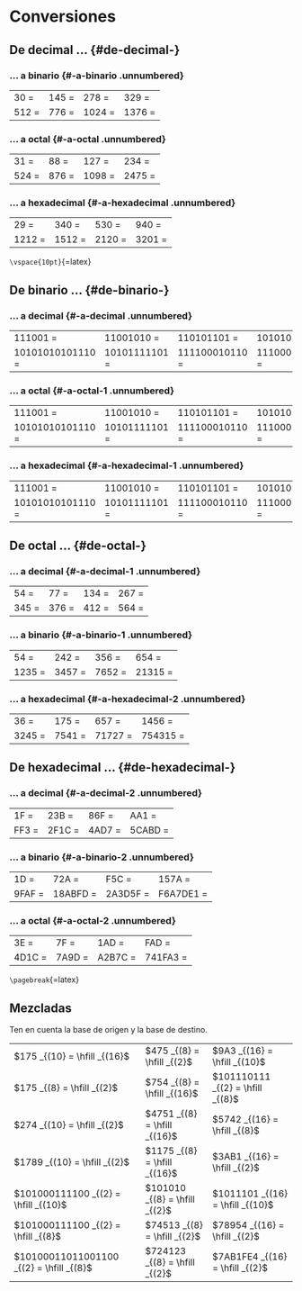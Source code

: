 # Conversiones

## De decimal \... {#de-decimal-}

### \... a binario {#-a-binario .unnumbered}

|   |   |   |   |
|---|---|---|---|
| 30 =  | 145 =  | 278 =  | 329 = |
| 512 = | 776 =  | 1024 = | 1376 = |


### \... a octal {#-a-octal .unnumbered}

|   |   |   |   |
|---|---|---|---|
| 31 =  | 88 =  | 127 =  | 234 = |
| 524 = | 876 = | 1098 =  | 2475 = |


### \... a hexadecimal {#-a-hexadecimal .unnumbered}

|   |   |   |   |
|---|---|---|---|
| 29 =   | 340 =  | 530 =   | 940 = |
| 1212 = | 1512 = | 2120 =  | 3201 = |



`\vspace{10pt}`{=latex}

## De binario \... {#de-binario-}

### \... a decimal {#-a-decimal .unnumbered}

|   |   |   |   |
|---|---|---|---|
| 111001 =         | 11001010 =    | 110101101 =     | 1010101101 = |
| 10101010101110 = | 10101111101 = | 111100010110 =  | 111000100110110 = |


### \... a octal {#-a-octal-1 .unnumbered}

|   |   |   |   |
|---|---|---|---|
| 111001 =         | 11001010 =    | 110101101 =    | 1010101101 = |
| 10101010101110 = | 10101111101 = | 111100010110 =  | 111000100110110 = |


### \... a hexadecimal {#-a-hexadecimal-1 .unnumbered}

|   |   |   |   |
|---|---|---|---|
| 111001 =         | 11001010 =    | 110101101 =     | 1010101101 = |
| 10101010101110 = | 10101111101 = | 111100010110 =  | 111000100110110 = |



## De octal \... {#de-octal-}

### \... a decimal {#-a-decimal-1 .unnumbered}

|   |   |   |   |
|---|---|---|---|
| 54 =  | 77 =  | 134 =   | 267 = |
| 345 = | 376 = | 412 =  | 564 = |


### \... a binario {#-a-binario-1 .unnumbered}

|   |   |   |   |
|---|---|---|---|
| 54 =  | 242 =  | 356 =   | 654 = |
| 1235 = | 3457 = | 7652 =  | 21315 = |


### \... a hexadecimal {#-a-hexadecimal-2 .unnumbered}

|   |   |   |   |
|---|---|---|---|
| 36 =   | 175 =  | 657 =    | 1456 = |
| 3245 = | 7541 = | 71727 =  | 754315 = |


## De hexadecimal \... {#de-hexadecimal-}

### \... a decimal {#-a-decimal-2 .unnumbered}

|   |   |   |   |
|---|---|---|---|
| 1F =  | 23B =  | 86F =   | AA1 = |
| FF3 = | 2F1C = | 4AD7 =  | 5CABD = |


### \... a binario {#-a-binario-2 .unnumbered}

|   |   |   |   |
|---|---|---|---|
| 1D =  | 72A =  | F5C =   | 157A = |
| 9FAF = | 18ABFD = | 2A3D5F =  | F6A7DE1 = |


### \... a octal {#-a-octal-2 .unnumbered}

|   |   |   |   |
|---|---|---|---|
| 3E =   | 7F =  | 1AD =   | FAD = |
| 4D1C = | 7A9D = | A2B7C =  | 741FA3 = |


`\pagebreak`{=latex}

## Mezcladas

Ten en cuenta la base de origen y la base de destino.

|   |   |   |
|---|---|---|
| $175 _{(10}  =   \hfill _{(16}$ | $475 _{(8}  =   \hfill _{(2}$  | $9A3 _{(16}  =   \hfill _{(10}$   |
| $175 _{(8}  =   \hfill _{(2}$  | $754 _{(8}  =   \hfill _{(16}$  | $101110111 _{(2}  =   \hfill _{(8}$   |
| $274 _{(10}  =   \hfill _{(2}$ | $4751 _{(8}  =   \hfill _{(16}$  | $5742 _{(16}  =   \hfill _{(8}$   |
| $1789 _{(10}  =   \hfill _{(2}$ | $1175 _{(8}  =   \hfill _{(16}$  | $3AB1 _{(16}  =   \hfill _{(2}$    |
| $101000111100 _{(2}  =   \hfill _{(10}$ | $101010 _{(8}  =   \hfill _{(2}$  | $1011101 _{(16}  =   \hfill _{(10}$   |
| $101000111100 _{(2}  =   \hfill _{(8}$ | $74513 _{(8}  =   \hfill _{(2}$  | $78954 _{(16}  =   \hfill _{(2}$   |
| $10100011011001100 _{(2}  =   \hfill _{(8}$ | $724123 _{(8}  =   \hfill _{(2}$  | $7AB1FE4 _{(16}  =   \hfill _{(2}$   |



